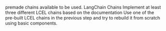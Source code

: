 premade chains available to be used.
LangChain Chains
Implement at least three different LCEL chains based on the documentation 
Use one of the pre-built LCEL chains in the previous step and try to rebuild it from scratch using basic components.
